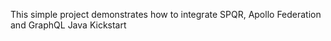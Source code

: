 
This simple project demonstrates how to integrate SPQR, Apollo Federation and GraphQL Java Kickstart
